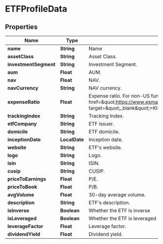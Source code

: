 

# ETFProfileData


## Properties

| Name | Type | Description | Notes |
|------------ | ------------- | ------------- | -------------|
|**name** | **String** | Name |  [optional] |
|**assetClass** | **String** | Asset Class. |  [optional] |
|**investmentSegment** | **String** | Investment Segment. |  [optional] |
|**aum** | **Float** | AUM. |  [optional] |
|**nav** | **Float** | NAV. |  [optional] |
|**navCurrency** | **String** | NAV currency. |  [optional] |
|**expenseRatio** | **Float** | Expense ratio. For non-US funds, this is the &lt;a href&#x3D;\&quot;https://www.esma.europa.eu/sites/default/files/library/2015/11/09_1028_final_kid_ongoing_charges_methodology_for_publication_u_2_.pdf\&quot; target&#x3D;\&quot;_blank\&quot;&gt;KID ongoing charges&lt;a/&gt;. |  [optional] |
|**trackingIndex** | **String** | Tracking Index. |  [optional] |
|**etfCompany** | **String** | ETF issuer. |  [optional] |
|**domicile** | **String** | ETF domicile. |  [optional] |
|**inceptionDate** | **LocalDate** | Inception date. |  [optional] |
|**website** | **String** | ETF&#39;s website. |  [optional] |
|**logo** | **String** | Logo. |  [optional] |
|**isin** | **String** | ISIN. |  [optional] |
|**cusip** | **String** | CUSIP. |  [optional] |
|**priceToEarnings** | **Float** | P/E. |  [optional] |
|**priceToBook** | **Float** | P/B. |  [optional] |
|**avgVolume** | **Float** | 30-day average volume. |  [optional] |
|**description** | **String** | ETF&#39;s description. |  [optional] |
|**isInverse** | **Boolean** | Whether the ETF is inverse |  [optional] |
|**isLeveraged** | **Boolean** | Whether the ETF is leveraged |  [optional] |
|**leverageFactor** | **Float** | Leverage factor. |  [optional] |
|**dividendYield** | **Float** | Dividend yield. |  [optional] |



